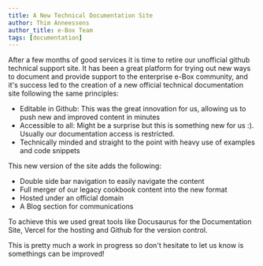 ```yaml
---
title: A New Technical Documentation Site
author: Thim Anneessens
author_title: e-Box Team
tags: [documentation]
---
```


After a few months of good services it is time to retire our unofficial github technical support site. It has been a
great platform for trying out new ways to document and provide support to the enterprise e-Box community, and it's
success led to the creation of a new official technical documentation site following the same principles:

- Editable in Github: This was the great innovation for us, allowing us to push new and improved content in minutes
- Accessible to all: Might be a surprise but this is something new for us :). Usually our documentation access is restricted.
- Technically minded and straight to the point with heavy use of examples and code snippets

This new version of the site adds the following:

- Double side bar navigation to easily navigate the content
- Full merger of our legacy cookbook content into the new format
- Hosted under an official domain
- A Blog section for communications

To achieve this we used great tools like Docusaurus for the Documentation Site, Vercel for the hosting and Github for
the version control. 

This is pretty much a work in progress so don't hesitate to let us know is somethings can be improved!




   
